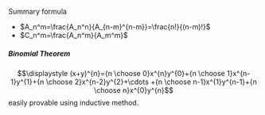 Summary formula
- $A_n^m=\frac{A_n^n}{A_{n-m}^{n-m}}=\frac{n!}{(n-m)!}$
- $C_n^m=\frac{A_n^m}{A_m^m}$

##### Binomial Theorem
$$\displaystyle (x+y)^{n}={n \choose 0}x^{n}y^{0}+{n \choose 1}x^{n-1}y^{1}+{n \choose 2}x^{n-2}y^{2}+\cdots +{n \choose n-1}x^{1}y^{n-1}+{n \choose n}x^{0}y^{n}$$
easily provable using inductive method.